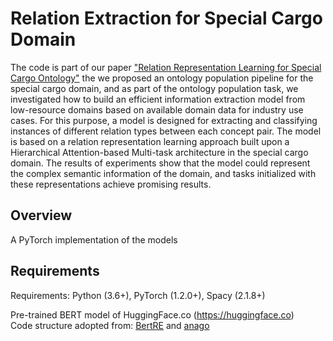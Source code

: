 # Relation Extraction for Special Cargo Domain

The code is part of our paper ["Relation Representation Learning for Special Cargo Ontology"](https://scholar.google.com/citations?user=DNUz3o4AAAAJ&hl=en&authuser=1) the we proposed an ontology
population pipeline for the special cargo domain, and as part of
the ontology population task, we investigated how to build an
efficient information extraction model from low-resource domains
based on available domain data for industry use cases. For this
purpose, a model is designed for extracting and classifying
instances of different relation types between each concept pair.
The model is based on a relation representation learning approach
built upon a Hierarchical Attention-based Multi-task architecture
in the special cargo domain. The results of experiments show that
the model could represent the complex semantic information of the
domain, and tasks initialized with these representations achieve
promising results.


## Overview
A PyTorch implementation of the models 
## Requirements
Requirements: Python (3.6+), PyTorch (1.2.0+), Spacy (2.1.8+)  

Pre-trained BERT model of HuggingFace.co (https://huggingface.co)   
Code structure adopted from:
[BertRE](https://github.com/plkmo/BERT-Relation-Extraction) and [anago](https://github.com/huggingface/hmtl)

